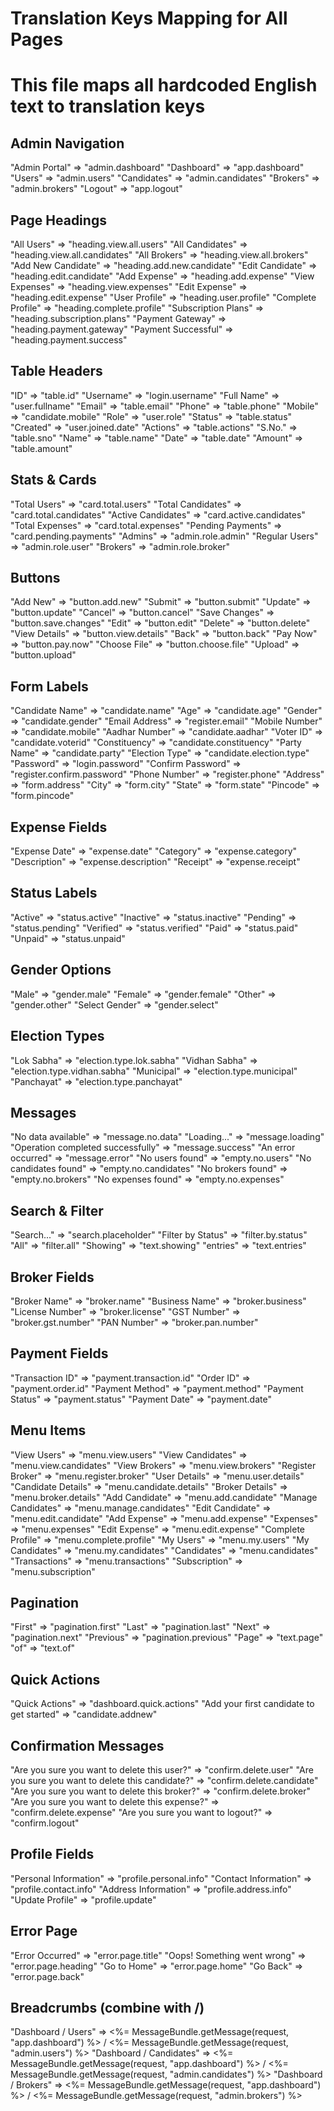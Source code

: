 # Translation Keys Mapping for All Pages
# This file maps all hardcoded English text to translation keys

## Admin Navigation
"Admin Portal" => "admin.dashboard"
"Dashboard" => "app.dashboard"
"Users" => "admin.users"
"Candidates" => "admin.candidates"
"Brokers" => "admin.brokers"
"Logout" => "app.logout"

## Page Headings
"All Users" => "heading.view.all.users"
"All Candidates" => "heading.view.all.candidates"
"All Brokers" => "heading.view.all.brokers"
"Add New Candidate" => "heading.add.new.candidate"
"Edit Candidate" => "heading.edit.candidate"
"Add Expense" => "heading.add.expense"
"View Expenses" => "heading.view.expenses"
"Edit Expense" => "heading.edit.expense"
"User Profile" => "heading.user.profile"
"Complete Profile" => "heading.complete.profile"
"Subscription Plans" => "heading.subscription.plans"
"Payment Gateway" => "heading.payment.gateway"
"Payment Successful" => "heading.payment.success"

## Table Headers
"ID" => "table.id"
"Username" => "login.username"
"Full Name" => "user.fullname"
"Email" => "table.email"
"Phone" => "table.phone"
"Mobile" => "candidate.mobile"
"Role" => "user.role"
"Status" => "table.status"
"Created" => "user.joined.date"
"Actions" => "table.actions"
"S.No." => "table.sno"
"Name" => "table.name"
"Date" => "table.date"
"Amount" => "table.amount"

## Stats & Cards
"Total Users" => "card.total.users"
"Total Candidates" => "card.total.candidates"
"Active Candidates" => "card.active.candidates"
"Total Expenses" => "card.total.expenses"
"Pending Payments" => "card.pending.payments"
"Admins" => "admin.role.admin"
"Regular Users" => "admin.role.user"
"Brokers" => "admin.role.broker"

## Buttons
"Add New" => "button.add.new"
"Submit" => "button.submit"
"Update" => "button.update"
"Cancel" => "button.cancel"
"Save Changes" => "button.save.changes"
"Edit" => "button.edit"
"Delete" => "button.delete"
"View Details" => "button.view.details"
"Back" => "button.back"
"Pay Now" => "button.pay.now"
"Choose File" => "button.choose.file"
"Upload" => "button.upload"

## Form Labels  
"Candidate Name" => "candidate.name"
"Age" => "candidate.age"
"Gender" => "candidate.gender"
"Email Address" => "register.email"
"Mobile Number" => "candidate.mobile"
"Aadhar Number" => "candidate.aadhar"
"Voter ID" => "candidate.voterid"
"Constituency" => "candidate.constituency"
"Party Name" => "candidate.party"
"Election Type" => "candidate.election.type"
"Password" => "login.password"
"Confirm Password" => "register.confirm.password"
"Phone Number" => "register.phone"
"Address" => "form.address"
"City" => "form.city"
"State" => "form.state"
"Pincode" => "form.pincode"

## Expense Fields
"Expense Date" => "expense.date"
"Category" => "expense.category"
"Description" => "expense.description"
"Receipt" => "expense.receipt"

## Status Labels
"Active" => "status.active"
"Inactive" => "status.inactive"
"Pending" => "status.pending"
"Verified" => "status.verified"
"Paid" => "status.paid"
"Unpaid" => "status.unpaid"

## Gender Options
"Male" => "gender.male"
"Female" => "gender.female"
"Other" => "gender.other"
"Select Gender" => "gender.select"

## Election Types
"Lok Sabha" => "election.type.lok.sabha"
"Vidhan Sabha" => "election.type.vidhan.sabha"
"Municipal" => "election.type.municipal"
"Panchayat" => "election.type.panchayat"

## Messages
"No data available" => "message.no.data"
"Loading..." => "message.loading"
"Operation completed successfully" => "message.success"
"An error occurred" => "message.error"
"No users found" => "empty.no.users"
"No candidates found" => "empty.no.candidates"
"No brokers found" => "empty.no.brokers"
"No expenses found" => "empty.no.expenses"

## Search & Filter
"Search..." => "search.placeholder"
"Filter by Status" => "filter.by.status"
"All" => "filter.all"
"Showing" => "text.showing"
"entries" => "text.entries"

## Broker Fields
"Broker Name" => "broker.name"
"Business Name" => "broker.business"
"License Number" => "broker.license"
"GST Number" => "broker.gst.number"
"PAN Number" => "broker.pan.number"

## Payment Fields
"Transaction ID" => "payment.transaction.id"
"Order ID" => "payment.order.id"
"Payment Method" => "payment.method"
"Payment Status" => "payment.status"
"Payment Date" => "payment.date"

## Menu Items
"View Users" => "menu.view.users"
"View Candidates" => "menu.view.candidates"
"View Brokers" => "menu.view.brokers"
"Register Broker" => "menu.register.broker"
"User Details" => "menu.user.details"
"Candidate Details" => "menu.candidate.details"
"Broker Details" => "menu.broker.details"
"Add Candidate" => "menu.add.candidate"
"Manage Candidates" => "menu.manage.candidates"
"Edit Candidate" => "menu.edit.candidate"
"Add Expense" => "menu.add.expense"
"Expenses" => "menu.expenses"
"Edit Expense" => "menu.edit.expense"
"Complete Profile" => "menu.complete.profile"
"My Users" => "menu.my.users"
"My Candidates" => "menu.my.candidates"
"Candidates" => "menu.candidates"
"Transactions" => "menu.transactions"
"Subscription" => "menu.subscription"

## Pagination
"First" => "pagination.first"
"Last" => "pagination.last"
"Next" => "pagination.next"
"Previous" => "pagination.previous"
"Page" => "text.page"
"of" => "text.of"

## Quick Actions
"Quick Actions" => "dashboard.quick.actions"
"Add your first candidate to get started" => "candidate.addnew"

## Confirmation Messages
"Are you sure you want to delete this user?" => "confirm.delete.user"
"Are you sure you want to delete this candidate?" => "confirm.delete.candidate"
"Are you sure you want to delete this broker?" => "confirm.delete.broker"
"Are you sure you want to delete this expense?" => "confirm.delete.expense"
"Are you sure you want to logout?" => "confirm.logout"

## Profile Fields
"Personal Information" => "profile.personal.info"
"Contact Information" => "profile.contact.info"
"Address Information" => "profile.address.info"
"Update Profile" => "profile.update"

## Error Page
"Error Occurred" => "error.page.title"
"Oops! Something went wrong" => "error.page.heading"
"Go to Home" => "error.page.home"
"Go Back" => "error.page.back"

## Breadcrumbs (combine with /)
"Dashboard / Users" => <%= MessageBundle.getMessage(request, "app.dashboard") %> / <%= MessageBundle.getMessage(request, "admin.users") %>
"Dashboard / Candidates" => <%= MessageBundle.getMessage(request, "app.dashboard") %> / <%= MessageBundle.getMessage(request, "admin.candidates") %>
"Dashboard / Brokers" => <%= MessageBundle.getMessage(request, "app.dashboard") %> / <%= MessageBundle.getMessage(request, "admin.brokers") %>
